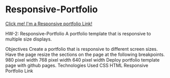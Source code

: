# Responsive-Portfolio

[Click me! I'm a Responsive portfolio Link!](https://chaulajinger.github.io/Responsive-Portfolio)

HW-2: Responsive-Portfolio
A portfolio template that is responsive to multiple size displays.

Objectives
Create a portfolio that is responsive to different screen sizes.
Have the page resize the sections on the page at the following breakpoints.
980 pixel width
768 pixel width
640 pixel width
Deploy portfolio template page with github pages.
Technologies Used
CSS
HTML
Responsive Portfolio Link

